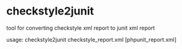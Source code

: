 checkstyle2junit
================

tool for converting checkstyle xml report to junit xml report

usage:
    checkstyle2junit checkstyle_report.xml [phpunit_report.xml]
